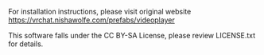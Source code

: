 For installation instructions, please visit original website https://vrchat.nishawolfe.com/prefabs/videoplayer

This software falls under the CC BY-SA License, please review LICENSE.txt for details.
